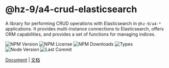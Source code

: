 # @hz-9/a4-crud-elasticsearch

A library for performing CRUD operations with Elasticsearch in `@hz-9/a4-*` applications. It provides multi-instance connections to Elasticsearch, offers ORM capabilities, and provides a set of functions for managing indices.

![NPM Version][npm-version-url] ![NPM License][npm-license-url] ![NPM Downloads][npm-downloads-url] ![Types][types-url]
<br /> ![Node Version][node-version-url] ![Last Commit][last-commit-url]

[npm-version-url]: https://badgen.net/npm/v/@hz-9/a4-crud-elasticsearch
[npm-license-url]: https://badgen.net/npm/license/@hz-9/a4-crud-elasticsearch
[npm-downloads-url]: https://badgen.net/npm/dt/@hz-9/a4-crud-elasticsearch
[types-url]: https://badgen.net/npm/types/@hz-9/a4-crud-elasticsearch
[node-version-url]: https://badgen.net/npm/node/@hz-9/a4-crud-elasticsearch
[last-commit-url]: https://badgen.net/github/last-commit/hz-9/a4

[Document](https://hz-9.github.io/a4/guide/a4-crud-elasticsearch/) | [文档](https://hz-9.github.io/a4/zh-CN/guide/a4-crud-elasticsearch/)

